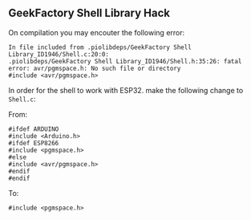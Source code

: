 

## GeekFactory Shell Library Hack

On compilation you may encouter the following error:

```
In file included from .piolibdeps/GeekFactory Shell Library_ID1946/Shell.c:20:0:
.piolibdeps/GeekFactory Shell Library_ID1946/Shell.h:35:26: fatal error: avr/pgmspace.h: No such file or directory
#include <avr/pgmspace.h>
```

In order for the shell to work with ESP32. make the following change to ```Shell.c```:

From:
```
#ifdef ARDUINO
#include <Arduino.h>
#ifdef ESP8266
#include <pgmspace.h>
#else
#include <avr/pgmspace.h>
#endif
#endif
```

To:
```
#include <pgmspace.h>
```